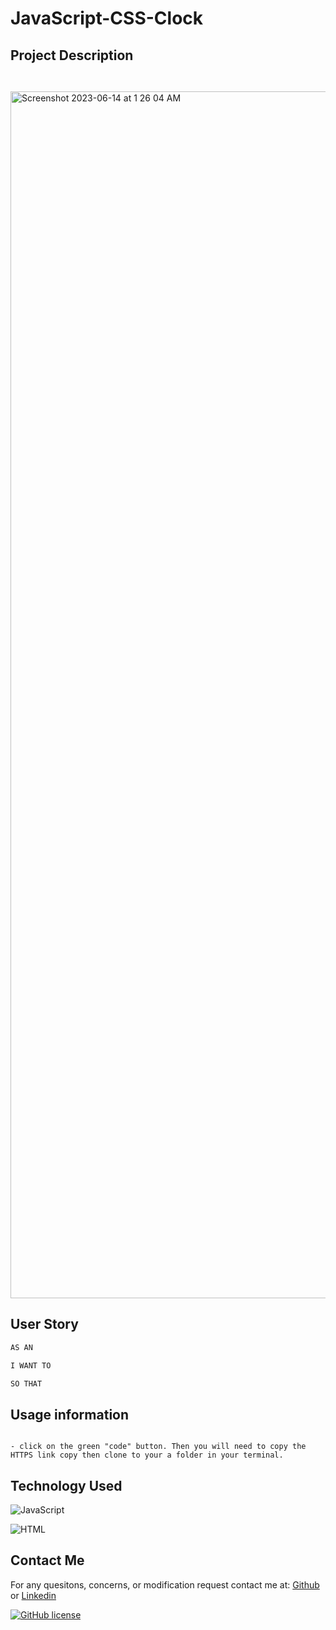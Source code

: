 # JavaScript-CSS-Clock


## Project Description

```


```

<img width="1931" alt="Screenshot 2023-06-14 at 1 26 04 AM" src="https://github.com/RussC22/JavaScript-CSS-Clock/assets/114961971/dfec2f96-e476-4031-9eef-464546551f3b">


## User Story

```md
AS AN 

I WANT TO

SO THAT 
```

## Usage information

```

- click on the green "code" button. Then you will need to copy the HTTPS link copy then clone to your a folder in your terminal.

```


## Technology Used

![JavaScript](https://img.shields.io/badge/javascript-%23323330.svg?style=for-the-badge&logo=javascript&logoColor=%23F7DF1E)

![HTML](https://img.shields.io/badge/html-%2140f.svg?style=for-the-badge&logo=html&logoColor=red)



## Contact Me

For any quesitons, concerns, or modification request contact me at: [Github](https://github.com/RussC22) or [Linkedin](https://www.linkedin.com/in/tavarus-cherry/)

[![GitHub license](https://img.shields.io/github/license/Naereen/StrapDown.js.svg)](https://github.com/Naereen/StrapDown.js/blob/master/LICENSE)

